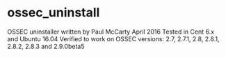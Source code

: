 # ossec_uninstall

OSSEC uninstaller written by Paul McCarty April 2016
Tested in Cent 6.x and Ubuntu 16.04
Verified to work on OSSEC versions:
2.7, 2.7.1, 2.8, 2.8.1, 2.8.2, 2.8.3 and 2.9.0beta5
